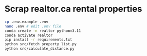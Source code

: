 # Scrap realtor.ca rental properties

```bash
cp .env.example .env
nano .env # edit .env file
conda create -n realtor python=3.11
conda activate realtor
pip install -r requirements.txt
python src/fetch_property_list.py
python src/calculate_distance.py
```